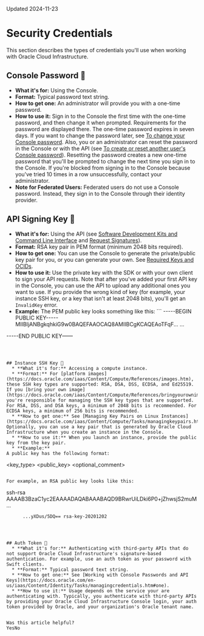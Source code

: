 Updated 2024-11-23
# Security Credentials
This section describes the types of credentials you'll use when working with Oracle Cloud Infrastructure.
## Console Password 🔗 
  * **What it's for:** Using the Console.
  * **Format:** Typical password text string.
  * **How to get one:** An administrator will provide you with a one-time password. 
  * **How to use it:** Sign in to the Console the first time with the one-time password, and then change it when prompted. Requirements for the password are displayed there. The one-time password expires in seven days. If you want to change the password later, see [To change your Console password](https://docs.oracle.com/en-us/iaas/Content/Identity/Tasks/managingcredentials.htm#change_password). Also, you or an administrator can reset the password in the Console or with the API (see [To create or reset another user's Console password](https://docs.oracle.com/en-us/iaas/Content/Identity/Tasks/managingcredentials.htm#create_password)). Resetting the password creates a new one-time password that you'll be prompted to change the next time you sign in to the Console. If you're blocked from signing in to the Console because you've tried 10 times in a row unsuccessfully, contact your administrator.
  * **Note for Federated Users:** Federated users do not use a Console password. Instead, they sign in to the Console through their identity provider.


## API Signing Key 🔗 
  * **What it's for:** Using the API (see [Software Development Kits and Command Line Interface](https://docs.oracle.com/iaas/Content/API/Concepts/sdks.htm) and [Request Signatures](https://docs.oracle.com/iaas/Content/API/Concepts/signingrequests.htm)). 
  * **Format:** RSA key pair in PEM format (minimum 2048 bits required). 
  * **How to get one:** You can use the Console to generate the private/public key pair for you, or you can generate your own. See [Required Keys and OCIDs](https://docs.oracle.com/iaas/Content/API/Concepts/apisigningkey.htm).
  * **How to use it:** Use the private key with the SDK or with your own client to sign your API requests. Note that after you've added your first API key in the Console, you can use the API to upload any additional ones you want to use. If you provide the wrong kind of key (for example, your instance SSH key, or a key that isn't at least 2048 bits), you'll get an `InvalidKey` error.
  * **Example:** The PEM public key looks something like this: ```
-----BEGIN PUBLIC KEY-----
MIIBIjANBgkqhkiG9w0BAQEFAAOCAQ8AMIIBCgKCAQEAoTFqF...
...
		
-----END PUBLIC KEY——
```



## Instance SSH Key 🔗 
  * **What it's for:** Accessing a compute instance.
  * **Format:** For [platform images](https://docs.oracle.com/iaas/Content/Compute/References/images.htm), these SSH key types are supported: RSA, DSA, DSS, ECDSA, and Ed25519. If you [bring your own image](https://docs.oracle.com/iaas/Content/Compute/References/bringyourownimage.htm), you're responsible for managing the SSH key types that are supported.
For RSA, DSS, and DSA keys, a minimum of 2048 bits is recommended. For ECDSA keys, a minimum of 256 bits is recommended.
  * **How to get one:** See [Managing Key Pairs on Linux Instances](https://docs.oracle.com/iaas/Content/Compute/Tasks/managingkeypairs.htm). Optionally, you can use a key pair that is generated by Oracle Cloud Infrastructure when you create an instance in the Console.
  * **How to use it:** When you launch an instance, provide the public key from the key pair.
  * **Example:**
A public key has the following format:
```
<key_type> <public_key> <optional_comment>
```

For example, an RSA public key looks like this:
```
ssh-rsa AAAAB3BzaC1yc2EAAAADAQABAAABAQD9BRwrUiLDki6P0+jZhwsjS2muM...
          
          ...yXDus/5DQ== rsa-key-20201202
```



## Auth Token 🔗 
  * **What it's for:** Authenticating with third-party APIs that do not support Oracle Cloud Infrastructure's signature-based authentication. For example, use an auth token as your password with Swift clients.
  * **Format:** Typical password text string.
  * **How to get one:** See [Working with Console Passwords and API Keys](https://docs.oracle.com/en-us/iaas/Content/Identity/Tasks/managingcredentials.htm#one).
  * **How to use it:** Usage depends on the service your are authenticating with. Typically, you authenticate with third-party APIs by providing your Oracle Cloud Infrastructure Console login, your auth token provided by Oracle, and your organization's Oracle tenant name. 


Was this article helpful?
YesNo

